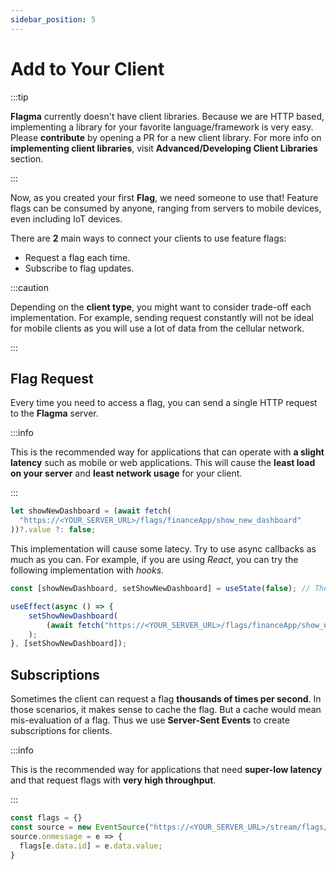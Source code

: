 ```yaml
---
sidebar_position: 5
---
```


# Add to Your Client

:::tip

**Flagma** currently doesn't have client libraries. Because we are HTTP based, implementing a library for your favorite language/framework is very easy. Please **contribute** by opening a PR for a new client library. For more info on **implementing client libraries**, visit **Advanced/Developing Client Libraries** section.

:::

Now, as you created your first **Flag**, we need someone to use that! Feature flags can be consumed by anyone, ranging from servers to mobile devices, even including IoT devices.

There are **2** main ways to connect your clients to use feature flags:

- Request a flag each time.
- Subscribe to flag updates.

:::caution

Depending on the **client type**, you might want to consider trade-off each implementation. For example, sending request constantly will not be ideal for mobile clients as you will use a lot of data from the cellular network.

:::

## Flag Request

Every time you need to access a flag, you can send a single HTTP request to the **Flagma** server.

:::info

This is the recommended way for applications that can operate with **a slight latency** such as mobile or web applications. This will cause the **least load on your server** and **least network usage** for your client.

:::

```typescript
let showNewDashboard = (await fetch(
  "https://<YOUR_SERVER_URL>/flags/financeApp/show_new_dashboard"
))?.value ?: false;
```

This implementation will cause some latecy. Try to use async callbacks as much as you can. For example, if you are using _React_, you can try the following implementation with _hooks_.

```typescript
const [showNewDashboard, setShowNewDashboard] = useState(false); // The default value for flag.

useEffect(async () => {
    setShowNewDashboard(
        (await fetch("https://<YOUR_SERVER_URL>/flags/financeApp/show_new_dashboard"))?.value ?: false
    );
}, [setShowNewDashboard]);
```

## Subscriptions

Sometimes the client can request a flag **thousands of times per second**. In those scenarios, it makes sense to cache the flag. But a cache would mean mis-evaluation of a flag. Thus we use **Server-Sent Events** to create subscriptions for clients.

:::info

This is the recommended way for applications that need **super-low latency** and that request flags with **very high throughput**.

:::

```typescript
const flags = {}
const source = new EventSource("https://<YOUR_SERVER_URL>/stream/flags/financeApp)
source.onmessage = e => {
  flags[e.data.id] = e.data.value;
}
```
